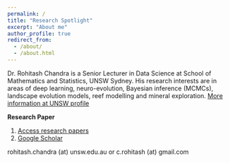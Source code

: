 ```yaml
---
permalink: /
title: "Research Spotlight"
excerpt: "About me"
author_profile: true
redirect_from: 
  - /about/
  - /about.html
---
```

 

Dr. Rohitash Chandra is a Senior Lecturer in Data Science  at School of Mathematics and Statistics,  UNSW Sydney. His research interests are in areas of deep learning, neuro-evolution, Bayesian inference (MCMCs), landscape evolution models, reef modelling and mineral exploration.  [More information at UNSW profile](https://research.unsw.edu.au/people/dr-rohitash-chandra)

**Research Paper**

1. [Access research papers](https://github.com/rohitash-chandra/research) 
2. [Google Scholar](https://scholar.google.com.au/citations?hl=en&user=pVPvRLoAAAAJ)
 
 rohitash.chandra (at) unsw.edu.au or c.rohitash (at) gmail.com
  
 
  
 

